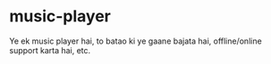 # music-player
Ye ek music player hai, to batao ki ye gaane bajata hai, offline/online support karta hai, etc.
